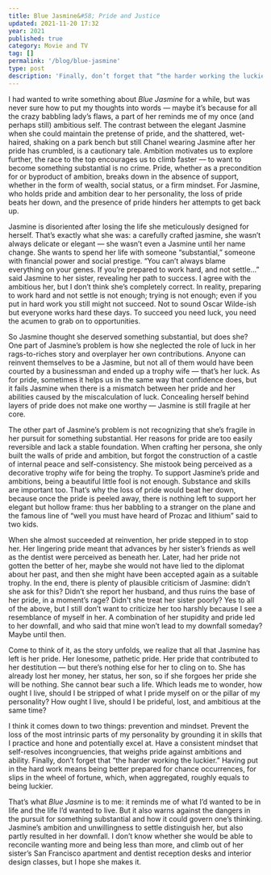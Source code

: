 ```yaml
---
title: Blue Jasmine&#58; Pride and Justice
updated: 2021-11-20 17:32
year: 2021
published: true
category: Movie and TV
tag: []
permalink: '/blog/blue-jasmine'
type: post
description: 'Finally, don’t forget that “the harder working the luckier.” Having put in the hard work means being better prepared for chance occurrences, for slips in the wheel of fortune, which, when aggregated, roughly equals to being luckier.'
---
```


I had wanted to write something about _Blue Jasmine_ for a while, but was never sure how to put my thoughts into words — maybe it’s because for all the crazy babbling lady’s flaws, a part of her reminds me of my once (and perhaps still) ambitious self. The contrast between the elegant Jasmine when she could maintain the pretense of pride, and the shattered, wet-haired, shaking on a park bench but still Chanel wearing Jasmine after her pride has crumbled, is a cautionary tale. Ambition motivates us to explore further, the race to the top encourages us to climb faster — to want to become something substantial is no crime. Pride, whether as a precondition for or byproduct of ambition, breaks down in the absence of support, whether in the form of wealth, social status, or a firm mindset. For Jasmine, who holds pride and ambition dear to her personality, the loss of pride beats her down, and the presence of pride hinders her attempts to get back up.

Jasmine is disoriented after losing the life she meticulously designed for herself. That’s exactly what she was: a carefully crafted jasmine, she wasn’t always delicate or elegant — she wasn’t even a Jasmine until her name change. She wants to spend her life with someone “substantial,” someone with financial power and social prestige. “You can’t always blame everything on your genes. If you’re prepared to work hard, and not settle…” said Jasmine to her sister, revealing her path to success. I agree with the ambitious her, but I don’t think she’s completely correct. In reality, preparing to work hard and not settle is not enough; trying is not enough; even if you put in hard work you still might not succeed. Not to sound Oscar Wilde-ish but everyone works hard these days. To succeed you need luck, you need the acumen to grab on to opportunities.

So Jasmine thought she deserved something substantial, but does she? One part of Jasmine’s problem is how she neglected the role of luck in her rags-to-riches story and overplayer her own contributions. Anyone can reinvent themselves to be a Jasmine, but not all of them would have been courted by a businessman and ended up a trophy wife — that’s her luck. As for pride, sometimes it helps us in the same way that confidence does, but it fails Jasmine when there is a mismatch between her pride and her abilities caused by the miscalculation of luck. Concealing herself behind layers of pride does not make one worthy — Jasmine is still fragile at her core.

The other part of Jasmine’s problem is not recognizing that she’s fragile in her pursuit for something substantial. Her reasons for pride are too easily reversible and lack a stable foundation. When crafting her persona, she only built the walls of pride and ambition, but forgot the construction of a castle of internal peace and self-consistency. She mistook being perceived as a decorative trophy wife for being the trophy. To support Jasmine’s pride and ambitions, being a beautiful little fool is not enough. Substance and skills are important too. That’s why the loss of pride would beat her down, because once the pride is peeled away, there is nothing left to support her elegant but hollow frame: thus her babbling to a stranger on the plane and the famous line of “well you must have heard of Prozac and lithium” said to two kids.

When she almost succeeded at reinvention, her pride stepped in to stop her. Her lingering pride meant that advances by her sister’s friends as well as the dentist were perceived as beneath her. Later, had her pride not gotten the better of her, maybe she would not have lied to the diplomat about her past, and then she might have been accepted again as a suitable trophy. In the end, there is plenty of plausible criticism of Jasmine: didn’t she ask for this? Didn’t she report her husband, and thus ruins the base of her pride, in a moment’s rage? Didn't she treat her sister poorly? Yes to all of the above, but I still don’t want to criticize her too harshly because I see a resemblance of myself in her. A combination of her stupidity and pride led to her downfall, and who said that mine won’t lead to my downfall someday? Maybe until then.

Come to think of it, as the story unfolds, we realize that all that Jasmine has left is her pride. Her lonesome, pathetic pride. Her pride that contributed to her destitution — but there’s nothing else for her to cling on to. She has already lost her money, her status, her son, so if she forgoes her pride she will be nothing. She cannot bear such a life. Which leads me to wonder, how ought I live, should I be stripped of what I pride myself on or the pillar of my personality? How ought I live, should I be prideful, lost, and ambitious at the same time?

I think it comes down to two things: prevention and mindset. Prevent the loss of the most intrinsic parts of my personality by grounding it in skills that I practice and hone and potentially excel at. Have a consistent mindset that self-resolves incongruencies, that weighs pride against ambitions and ability. Finally, don’t forget that “the harder working the luckier.” Having put in the hard work means being better prepared for chance occurrences, for slips in the wheel of fortune, which, when aggregated, roughly equals to being luckier.

That’s what _Blue Jasmine_ is to me: it reminds me of what I’d wanted to be in life and the life I’d wanted to live. But it also warns against the dangers in the pursuit for something substantial and how it could govern one’s thinking. Jasmine’s ambition and unwillingness to settle distinguish her, but also partly resulted in her downfall. I don’t know whether she would be able to reconcile wanting more and being less than more, and climb out of her sister’s San Francisco apartment and dentist reception desks and interior design classes, but I hope she makes it.
